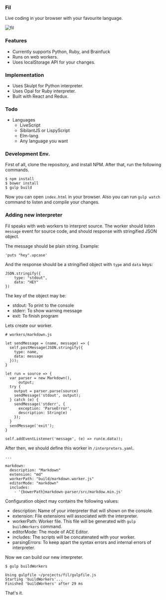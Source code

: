 ### Fil
Live coding in your browser with your favourite language.

![fil](http://i.imgur.com/LaYtgWe.png)

### Features

- Currently supports Python, Ruby, and Brainfuck
- Runs on web workers.
- Uses localStorage API for your changes.

### Implementation

- Uses Skulpt for Python interpreter.
- Uses Opal for Ruby interpreter.
- Built with React and Redux.

### Todo
- Languages
	- LiveScript
	- SibilantJS or LispyScript
	- Elm-lang
	- Any language you want

### Development Env.

First of all, clone the repository, and install NPM. After that, run the following commands.

	$ npm install
	$ bower install
	$ gulp build

Now you can open `index.html` in your browser. Also you can run `gulp watch` command to listen and compile your changes.

### Adding new interpreter

Fil speaks with web workers to interpret source. The worker should listen `message` event for source code, and should response with stringified JSON object. 

The message should be plain string. Example:

	'puts "hey".upcase'

And the response should be a stringified object with `type` and `data` keys:

	JSON.stringify({
		type: "stdout",
		data: "HEY"
	})

The key of the object may be:

- stdout: To print to the console
- stderr: To show warning message
- exit: To finish program

Lets create our worker. 

	# workers/markdown.js 

	let sendMessage = (name, message) => {
	  self.postMessage(JSON.stringify({
	    type: name,
	    data: message
	  }));
	}

	let run = source => {
	  var parser = new Markdown(),
	      output;
	  try {
	    output = parser.parse(source)
	    sendMessage('stdout', output);
	  } catch (e) {
	    sendMessage('stderr', {
	      exception: 'ParseError',
	      description: String(e)
	    });
	  }
	  sendMessage('exit');
	}

	self.addEventListener('message', (e) => run(e.data));

After then, we should define this worker in `/interpreters.yaml`. 

	...

	markdown:
	  description: "Markdown"
	  extension: "md"
	  workerPath: "build/markdown.worker.js"
	  editorMode: "markdown"
	  includes:
	    - '{bowerPath}markdown-parser/src/markdow.min.js'

Configuration object may contains the following values:

- description: Name of your interpreter that will shown on the console.
- extension: File extensions will associated with the interpreter.
- workerPath: Worker file. This file will be generated with `gulp buildWorkers` command.
- editorMode: The mode of ACE Editor.
- includes: The scripts will be concatenated with your worker.
- parsingErrors: To keep apart the syntax errors and internal errors of interpreter.

Now we can build our new interpreter.

	$ gulp buildWorkers

	Using gulpfile ~/projects/fil/gulpfile.js
	Starting 'buildWorkers'...
	Finished 'buildWorkers' after 29 ms

That's it.




